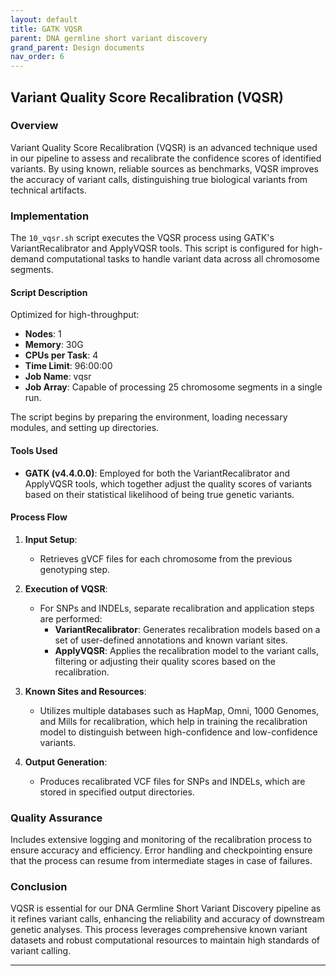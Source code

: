 ```yaml
---
layout: default
title: GATK VQSR
parent: DNA germline short variant discovery
grand_parent: Design documents
nav_order: 6
---
```


## Variant Quality Score Recalibration (VQSR)

### Overview
Variant Quality Score Recalibration (VQSR) is an advanced technique used in our pipeline to assess and recalibrate the confidence scores of identified variants. By using known, reliable sources as benchmarks, VQSR improves the accuracy of variant calls, distinguishing true biological variants from technical artifacts.

### Implementation
The `10_vqsr.sh` script executes the VQSR process using GATK's VariantRecalibrator and ApplyVQSR tools. This script is configured for high-demand computational tasks to handle variant data across all chromosome segments.

#### Script Description
Optimized for high-throughput:

- **Nodes**: 1
- **Memory**: 30G
- **CPUs per Task**: 4
- **Time Limit**: 96:00:00
- **Job Name**: vqsr
- **Job Array**: Capable of processing 25 chromosome segments in a single run.

The script begins by preparing the environment, loading necessary modules, and setting up directories.

#### Tools Used
- **GATK (v4.4.0.0)**: Employed for both the VariantRecalibrator and ApplyVQSR tools, which together adjust the quality scores of variants based on their statistical likelihood of being true genetic variants.

#### Process Flow
1. **Input Setup**:
   - Retrieves gVCF files for each chromosome from the previous genotyping step.

2. **Execution of VQSR**:
   - For SNPs and INDELs, separate recalibration and application steps are performed:
     - **VariantRecalibrator**: Generates recalibration models based on a set of user-defined annotations and known variant sites.
     - **ApplyVQSR**: Applies the recalibration model to the variant calls, filtering or adjusting their quality scores based on the recalibration.

3. **Known Sites and Resources**:
   - Utilizes multiple databases such as HapMap, Omni, 1000 Genomes, and Mills for recalibration, which help in training the recalibration model to distinguish between high-confidence and low-confidence variants.

4. **Output Generation**:
   - Produces recalibrated VCF files for SNPs and INDELs, which are stored in specified output directories.

### Quality Assurance
Includes extensive logging and monitoring of the recalibration process to ensure accuracy and efficiency. Error handling and checkpointing ensure that the process can resume from intermediate stages in case of failures.

### Conclusion
VQSR is essential for our DNA Germline Short Variant Discovery pipeline as it refines variant calls, enhancing the reliability and accuracy of downstream genetic analyses. This process leverages comprehensive known variant datasets and robust computational resources to maintain high standards of variant calling.

---


